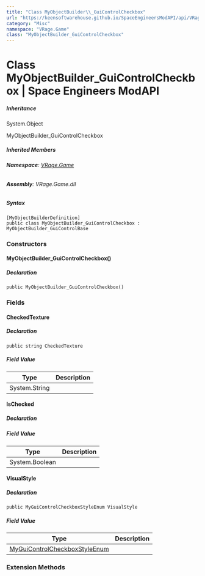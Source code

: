 ```yaml
---
title: "Class MyObjectBuilder\\_GuiControlCheckbox"
url: "https://keensoftwarehouse.github.io/SpaceEngineersModAPI/api/VRage.Game.MyObjectBuilder_GuiControlCheckbox.html"
category: "Misc"
namespace: "VRage.Game"
class: "MyObjectBuilder_GuiControlCheckbox"
---
```


# Class MyObjectBuilder\_GuiControlCheckbox | Space Engineers ModAPI

##### Inheritance

System.Object

MyObjectBuilder\_GuiControlCheckbox

##### Inherited Members

###### **Namespace**: [VRage.Game](https://keensoftwarehouse.github.io/SpaceEngineersModAPI/api/VRage.Game.html)

###### **Assembly**: VRage.Game.dll

##### Syntax

```
[MyObjectBuilderDefinition]
public class MyObjectBuilder_GuiControlCheckbox : MyObjectBuilder_GuiControlBase
```

### Constructors

#### MyObjectBuilder\_GuiControlCheckbox()

##### Declaration

```
public MyObjectBuilder_GuiControlCheckbox()
```

### Fields

#### CheckedTexture

##### Declaration

```
public string CheckedTexture
```

##### Field Value

| Type | Description |
| --- | --- |
| System.String |     |

#### IsChecked

##### Declaration

##### Field Value

| Type | Description |
| --- | --- |
| System.Boolean |     |

#### VisualStyle

##### Declaration

```
public MyGuiControlCheckboxStyleEnum VisualStyle
```

##### Field Value

| Type | Description |
| --- | --- |
| [MyGuiControlCheckboxStyleEnum](https://keensoftwarehouse.github.io/SpaceEngineersModAPI/api/VRage.Game.MyGuiControlCheckboxStyleEnum.html) |     |

### Extension Methods